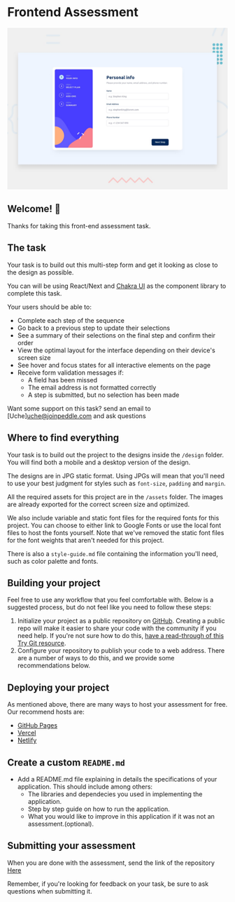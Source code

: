 # Frontend Assessment

![Design preview for the Metricks Frontend Assessment](./design/desktop-preview.jpg)

## Welcome! 👋

Thanks for taking this front-end assessment task.


## The task

Your task is to build out this multi-step form and get it looking as close to the design as possible.

You can will be using React/Next and [Chakra UI](https://chakra-ui.com) as the component library to complete this task.

Your users should be able to:

- Complete each step of the sequence
- Go back to a previous step to update their selections
- See a summary of their selections on the final step and confirm their order
- View the optimal layout for the interface depending on their device's screen size
- See hover and focus states for all interactive elements on the page
- Receive form validation messages if:
  - A field has been missed
  - The email address is not formatted correctly
  - A step is submitted, but no selection has been made

Want some support on this task? send an email to [Uche]<uche@joinpeddle.com> and ask questions

## Where to find everything

Your task is to build out the project to the designs inside the `/design` folder. You will find both a mobile and a desktop version of the design. 

The designs are in JPG static format. Using JPGs will mean that you'll need to use your best judgment for styles such as `font-size`, `padding` and `margin`. 

All the required assets for this project are in the `/assets` folder. The images are already exported for the correct screen size and optimized.

We also include variable and static font files for the required fonts for this project. You can choose to either link to Google Fonts or use the local font files to host the fonts yourself. Note that we've removed the static font files for the font weights that aren't needed for this project.

There is also a `style-guide.md` file containing the information you'll need, such as color palette and fonts.

## Building your project

Feel free to use any workflow that you feel comfortable with. Below is a suggested process, but do not feel like you need to follow these steps:

1. Initialize your project as a public repository on [GitHub](https://github.com/). Creating a public repo will make it easier to share your code with the community if you need help. If you're not sure how to do this, [have a read-through of this Try Git resource](https://try.github.io/).
2. Configure your repository to publish your code to a web address. There are a number of ways to do this, and we provide some recommendations below.

## Deploying your project

As mentioned above, there are many ways to host your assessment for free. Our recommend hosts are:

- [GitHub Pages](https://pages.github.com/)
- [Vercel](https://vercel.com/)
- [Netlify](https://www.netlify.com/)

## Create a custom `README.md`

* Add a README.md file explaining in details the specifications of your application. This should include among others:
  * The libraries and dependecies you used in implementing the application.
  * Step by step guide on how to run the application.
  * What you would like to improve in this application if it was not an assessment.(optional).

## Submitting your assessment

When you are done with the assessment, send the link of the repository [Here](https://docs.google.com/forms/d/e/1FAIpQLSfqYOT4SPsVr_fkkj5Yv1PTEOyj6C5_gcM54TSSwGibWZtjmw/viewform)

Remember, if you're looking for feedback on your task, be sure to ask questions when submitting it.

